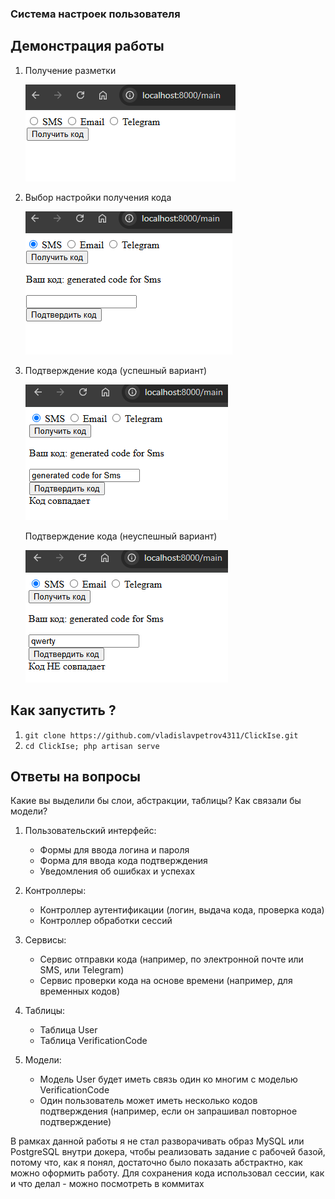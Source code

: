 ### Система настроек пользователя

## Демонстрация работы

1. Получение разметки

    ![Alt text](images/1.png)
2. Выбор настройки получения кода

    ![Alt text](images/2.png)
3. Подтверждение кода (успешный вариант)

    ![Alt text](images/3.png)
    
    Подтверждение кода (неуспешный вариант)

    ![Alt text](images/3_1.png)

## Как запустить ?

1. `git clone https://github.com/vladislavpetrov4311/ClickIse.git`
2. `cd ClickIse; php artisan serve`

## Ответы на вопросы

Какие вы выделили бы слои, абстракции, таблицы? Как связали бы модели?

1. Пользовательский интерфейс:

    * Формы для ввода логина и пароля
    * Форма для ввода кода подтверждения
    * Уведомления об ошибках и успехах
2. Контроллеры:
    
    * Контроллер аутентификации (логин, выдача кода, проверка кода)
    * Контроллер обработки сессий
3. Сервисы:

    * Сервис отправки кода (например, по электронной почте или SMS, или Telegram)
    * Сервис проверки кода на основе времени (например, для временных кодов)
4. Таблицы: 

    * Таблица User
    * Таблица VerificationCode
5. Модели:

    * Модель User будет иметь связь один ко многим с моделью VerificationCode
    * Один пользователь может иметь несколько кодов подтверждения (например, если он запрашивал повторное подтверждение)

В рамках данной работы я не стал разворачивать образ MySQL или PostgreSQL внутри докера, чтобы реализовать задание с рабочей базой, потому что, как я понял, достаточно было показать абстрактно, как можно оформить работу. Для сохранения кода использовал сессии, как и что делал - можно посмотреть в коммитах